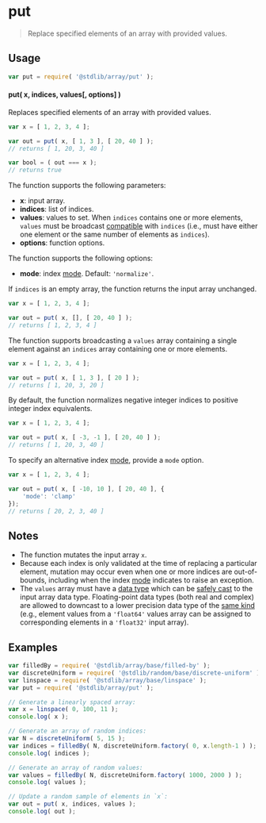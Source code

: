 <!--

@license Apache-2.0

Copyright (c) 2024 The Stdlib Authors.

Licensed under the Apache License, Version 2.0 (the "License");
you may not use this file except in compliance with the License.
You may obtain a copy of the License at

   http://www.apache.org/licenses/LICENSE-2.0

Unless required by applicable law or agreed to in writing, software
distributed under the License is distributed on an "AS IS" BASIS,
WITHOUT WARRANTIES OR CONDITIONS OF ANY KIND, either express or implied.
See the License for the specific language governing permissions and
limitations under the License.

-->

# put

> Replace specified elements of an array with provided values.

<section class="usage">

## Usage

```javascript
var put = require( '@stdlib/array/put' );
```

#### put( x, indices, values\[, options] )

Replaces specified elements of an array with provided values.

```javascript
var x = [ 1, 2, 3, 4 ];

var out = put( x, [ 1, 3 ], [ 20, 40 ] );
// returns [ 1, 20, 3, 40 ]

var bool = ( out === x );
// returns true
```

The function supports the following parameters:

-   **x**: input array.
-   **indices**: list of indices.
-   **values**: values to set. When `indices` contains one or more elements, `values` must be broadcast [compatible][@stdlib/ndarray/base/broadcast-shapes] with `indices` (i.e., must have either one element or the same number of elements as `indices`).
-   **options**: function options.

The function supports the following options:

-   **mode**: index [mode][@stdlib/ndarray/base/ind]. Default: `'normalize'`.

If `indices` is an empty array, the function returns the input array unchanged.

```javascript
var x = [ 1, 2, 3, 4 ];

var out = put( x, [], [ 20, 40 ] );
// returns [ 1, 2, 3, 4 ]
```

The function supports broadcasting a `values` array containing a single element against an `indices` array containing one or more elements.

```javascript
var x = [ 1, 2, 3, 4 ];

var out = put( x, [ 1, 3 ], [ 20 ] );
// returns [ 1, 20, 3, 20 ]
```

By default, the function normalizes negative integer indices to positive integer index equivalents.

```javascript
var x = [ 1, 2, 3, 4 ];

var out = put( x, [ -3, -1 ], [ 20, 40 ] );
// returns [ 1, 20, 3, 40 ]
```

To specify an alternative index [mode][@stdlib/ndarray/base/ind], provide a `mode` option.

```javascript
var x = [ 1, 2, 3, 4 ];

var out = put( x, [ -10, 10 ], [ 20, 40 ], {
    'mode': 'clamp'
});
// returns [ 20, 2, 3, 40 ]
```

</section>

<!-- /.usage -->

<section class="notes">

## Notes

-   The function mutates the input array `x`.
-   Because each index is only validated at the time of replacing a particular element, mutation may occur even when one or more indices are out-of-bounds, including when the index [mode][@stdlib/ndarray/base/ind] indicates to raise an exception.
-   The `values` array must have a [data type][@stdlib/array/dtypes] which can be [safely cast][@stdlib/array/safe-casts] to the input array data type. Floating-point data types (both real and complex) are allowed to downcast to a lower precision data type of the [same kind][@stdlib/array/same-kind-casts] (e.g., element values from a `'float64'` values array can be assigned to corresponding elements in a `'float32'` input array).

</section>

<!-- /.notes -->

<section class="examples">

## Examples

<!-- eslint no-undef: "error" -->

```javascript
var filledBy = require( '@stdlib/array/base/filled-by' );
var discreteUniform = require( '@stdlib/random/base/discrete-uniform' );
var linspace = require( '@stdlib/array/base/linspace' );
var put = require( '@stdlib/array/put' );

// Generate a linearly spaced array:
var x = linspace( 0, 100, 11 );
console.log( x );

// Generate an array of random indices:
var N = discreteUniform( 5, 15 );
var indices = filledBy( N, discreteUniform.factory( 0, x.length-1 ) );
console.log( indices );

// Generate an array of random values:
var values = filledBy( N, discreteUniform.factory( 1000, 2000 ) );
console.log( values );

// Update a random sample of elements in `x`:
var out = put( x, indices, values );
console.log( out );
```

</section>

<!-- /.examples -->

<!-- Section for related `stdlib` packages. Do not manually edit this section, as it is automatically populated. -->

<section class="related">

</section>

<!-- /.related -->

<!-- Section for all links. Make sure to keep an empty line after the `section` element and another before the `/section` close. -->

<section class="links">

[@stdlib/ndarray/base/ind]: https://github.com/stdlib-js/ndarray-base-ind

[@stdlib/ndarray/base/broadcast-shapes]: https://github.com/stdlib-js/ndarray-base-broadcast-shapes

[@stdlib/array/dtypes]: https://github.com/stdlib-js/array/tree/main/dtypes

[@stdlib/array/safe-casts]: https://github.com/stdlib-js/array/tree/main/safe-casts

[@stdlib/array/same-kind-casts]: https://github.com/stdlib-js/array/tree/main/same-kind-casts

</section>

<!-- /.links -->
